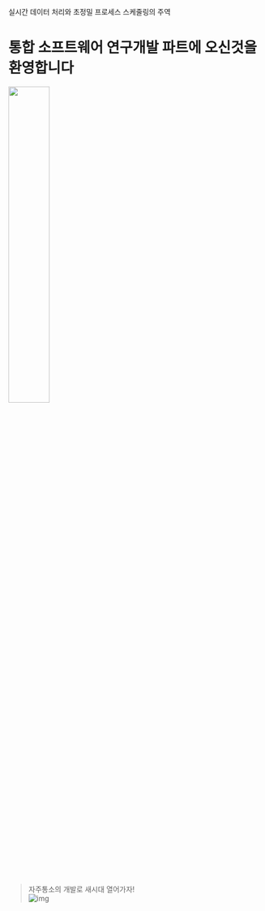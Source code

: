 실시간 데이터 처리와 초정밀 프로세스 스케줄링의 주역 
# 통합 소프트웨어 연구개발 파트에 오신것을 환영합니다

<img src="https://user-images.githubusercontent.com/59792475/87430039-9556c900-c61f-11ea-89f9-e4dfcc9a85dd.png" width="40%" height="40%"/></img>

> 자주통소의 개발로 새시대 열어가자!   
![img](https://trello-attachments.s3.amazonaws.com/5e6776129d155f154d685a84/5e8c783ef68d2f0b44bcc1b7/c8226445b94ac2b7ed775239ef99755b/IMG_1284.JPG)


